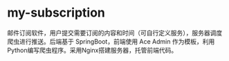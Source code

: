 # my-subscription
邮件订阅软件，用户提交需要订阅的内容和时间（可自行定义服务），服务器调度爬虫进行推送。后端基于 SpringBoot，前端使用 Ace Admin 作为模板，利用Python编写爬虫程序。采用Nginx搭建服务器，托管前端代码。
